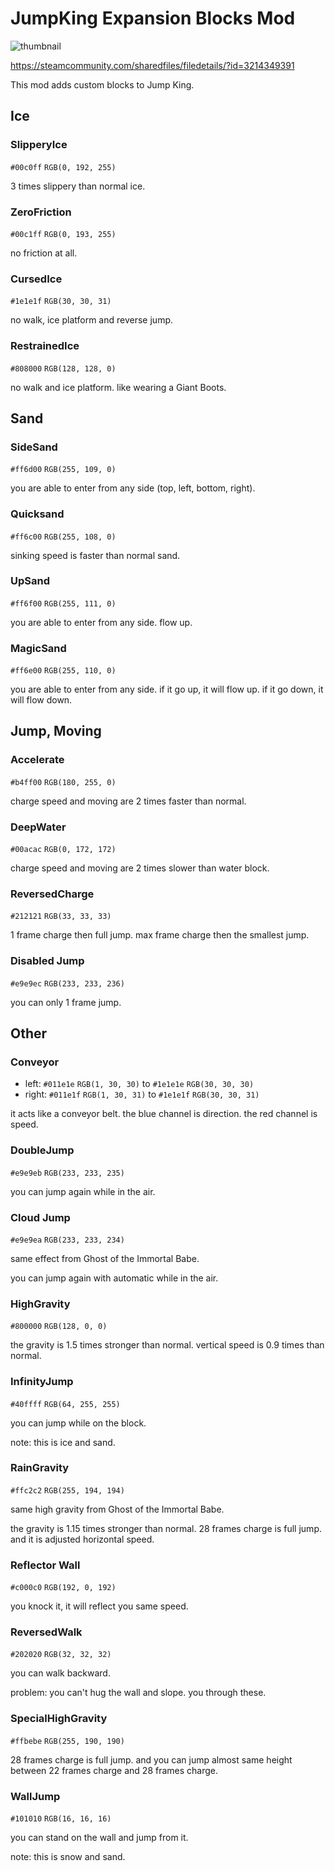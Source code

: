 # JumpKing Expansion Blocks Mod

![thumbnail](https://steamuserimages-a.akamaihd.net/ugc/5838428307081072717/1CA52980181FF52EF1122EB3169F0AA583BB648B/)

https://steamcommunity.com/sharedfiles/filedetails/?id=3214349391

This mod adds custom blocks to Jump King.

## Ice

### SlipperyIce

`#00c0ff` `RGB(0, 192, 255)`

3 times slippery than normal ice.

### ZeroFriction

`#00c1ff` `RGB(0, 193, 255)`

no friction at all.

### CursedIce

`#1e1e1f` `RGB(30, 30, 31)`

no walk, ice platform and reverse jump.

### RestrainedIce

`#808000` `RGB(128, 128, 0)`

no walk and ice platform. like wearing a Giant Boots.

## Sand

### SideSand

`#ff6d00` `RGB(255, 109, 0)`

you are able to enter from any side (top, left, bottom, right).

### Quicksand

`#ff6c00` `RGB(255, 108, 0)`

sinking speed is faster than normal sand.

### UpSand

`#ff6f00` `RGB(255, 111, 0)`

you are able to enter from any side. flow up.

### MagicSand

`#ff6e00` `RGB(255, 110, 0)`

you are able to enter from any side. if it go up, it will flow up. if it go down, it will flow down.

## Jump, Moving

### Accelerate

`#b4ff00` `RGB(180, 255, 0)`

charge speed and moving are 2 times faster than normal.

### DeepWater

`#00acac` `RGB(0, 172, 172)`

charge speed and moving are 2 times slower than water block.

### ReversedCharge

`#212121` `RGB(33, 33, 33)`

1 frame charge then full jump. max frame charge then the smallest jump.

### Disabled Jump

`#e9e9ec` `RGB(233, 233, 236)`

you can only 1 frame jump.

## Other

### Conveyor

- left: `#011e1e` `RGB(1, 30, 30)` to `#1e1e1e` `RGB(30, 30, 30)`
- right: `#011e1f` `RGB(1, 30, 31)` to `#1e1e1f` `RGB(30, 30, 31)`

it acts like a conveyor belt. the blue channel is direction. the red channel is speed.

### DoubleJump

`#e9e9eb` `RGB(233, 233, 235)`

you can jump again while in the air.

### Cloud Jump

`#e9e9ea` `RGB(233, 233, 234)`

same effect from Ghost of the Immortal Babe.

you can jump again with automatic while in the air.

### HighGravity

`#800000` `RGB(128, 0, 0)`

the gravity is 1.5 times stronger than normal. vertical speed is 0.9 times than normal.

### InfinityJump

`#40ffff` `RGB(64, 255, 255)`

you can jump while on the block.

note: this is ice and sand.

### RainGravity

`#ffc2c2` `RGB(255, 194, 194)`

same high gravity from Ghost of the Immortal Babe.

the gravity is 1.15 times stronger than normal. 28 frames charge is full jump. and it is adjusted horizontal speed.

### Reflector Wall

`#c000c0` `RGB(192, 0, 192)`

you knock it, it will reflect you same speed.

### ReversedWalk

`#202020` `RGB(32, 32, 32)`

you can walk backward.

problem: you can't hug the wall and slope. you through these.

### SpecialHighGravity

`#ffbebe` `RGB(255, 190, 190)`

28 frames charge is full jump. and you can jump almost same height between 22 frames charge and 28 frames charge.

### WallJump

`#101010` `RGB(16, 16, 16)`

you can stand on the wall and jump from it.

note: this is snow and sand.
